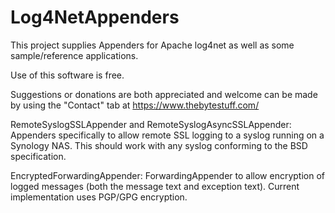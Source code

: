 # Log4NetAppenders

This project supplies Appenders for Apache log4net as well as some sample/reference applications.

Use of this software is free.  

Suggestions or donations are both appreciated and welcome can be made by using the "Contact" tab at https://www.thebytestuff.com/


RemoteSyslogSSLAppender and RemoteSyslogAsyncSSLAppender: Appenders specifically to allow remote SSL logging to a syslog running on a Synology NAS. This should work with any syslog conforming to the BSD specification.

EncryptedForwardingAppender: ForwardingAppender to allow encryption of logged messages (both the message text and exception text).  Current implementation uses PGP/GPG encryption.

